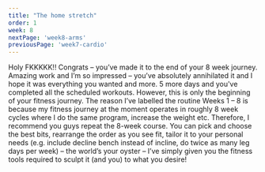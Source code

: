 ```yaml
---
title: "The home stretch"
order: 1
week: 8
nextPage: 'week8-arms'
previousPage: 'week7-cardio'
---
```


Holy FKKKKK!! Congrats – you’ve made it to the end of your 8 week journey. Amazing work and I’m so impressed – you’ve absolutely annihilated it and I hope it was everything you wanted and more. 5 more days and you've completed all the scheduled workouts. However, this is only the beginning of your fitness journey. The reason I’ve labelled the routine Weeks 1 – 8 is because my fitness journey at the moment operates in roughly 8 week cycles where I do the same program, increase the weight etc. Therefore, I recommend you guys repeat the 8-week course. You can pick and choose the best bits, rearrange the order as you see fit, tailor it to your personal needs (e.g. include decline bench instead of incline, do twice as many leg days per week) – the world’s your oyster – I’ve simply given you the fitness tools required to sculpt it (and you) to what you desire!

